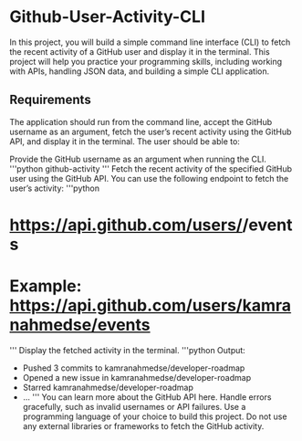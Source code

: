 # Github-User-Activity-CLI
In this project, you will build a simple command line interface (CLI) to fetch the recent activity of a GitHub user and display it in the terminal. This project will help you practice your programming skills, including working with APIs, handling JSON data, and building a simple CLI application.

## Requirements
The application should run from the command line, accept the GitHub username as an argument, fetch the user’s recent activity using the GitHub API, and display it in the terminal. The user should be able to:

Provide the GitHub username as an argument when running the CLI.
'''python
github-activity <username>
'''
Fetch the recent activity of the specified GitHub user using the GitHub API. You can use the following endpoint to fetch the user’s activity:
'''python
# https://api.github.com/users/<username>/events
# Example: https://api.github.com/users/kamranahmedse/events
'''
Display the fetched activity in the terminal.
'''python
Output:
- Pushed 3 commits to kamranahmedse/developer-roadmap
- Opened a new issue in kamranahmedse/developer-roadmap
- Starred kamranahmedse/developer-roadmap
- ...
'''
You can learn more about the GitHub API here.
Handle errors gracefully, such as invalid usernames or API failures.
Use a programming language of your choice to build this project.
Do not use any external libraries or frameworks to fetch the GitHub activity.
